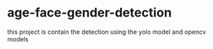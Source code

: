 # age-face-gender-detection
this project is contain the detection using the yolo model and opencv models 
